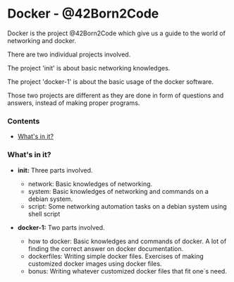 # Docker - @42Born2Code

Docker is the project @42Born2Code which give us a guide to the world of networking and docker.

There are two individual projects involved.

The project 'init' is about basic networking knowledges.

The project 'docker-1' is about the basic usage of the docker software.

Those two projects are different as they are done in form of questions and answers, instead of making proper programs.

### Contents
* [What's in it?](#whats-in-it)

### What's in it?

* **init:** Three parts involved. 
	* network: Basic knowledges of networking.
	* system: Basic knowledges of networking and commands on a debian system.
	* script: Some networking automation tasks on a debian system using shell script

* **docker-1:** Two parts involved.
	* how to docker: Basic knowledges and commands of docker. A lot of finding the correct answer on docker documentation.
	* dockerfiles: Writing simple docker files. Exercises of making customized docker images using docker files.
	* bonus: Writing whatever customized docker files that fit one`s need.

